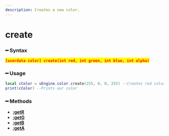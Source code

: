 ```yaml
---
description: Creates a new color.
---
```


# create

### ━ Syntax

<mark style="color:red;">**`[userdata color] create(int red, int green, int blue, int alpha)`**</mark>

### ━ Usage

```lua
local cColor = vEngine.color.create(255, 0, 0, 255) --Creates red color
print(cColor) --Prints our color
```

### **━ Methods**

* [**:getR**](create/getr.md)
* [**:getG**](create/getg.md)
* [**:getB**](create/getb.md)
* [**:getA**](create/geta.md)